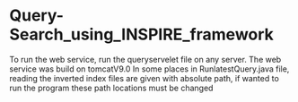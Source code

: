 # Query-Search_using_INSPIRE_framework
To run the web service, run the queryservelet file on any server.
The web service was build on tomcatV9.0
In some places in RunlatestQuery.java file, reading the inverted index files are 
given with absolute path, if wanted to run the program these path locations must be changed
